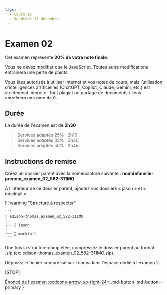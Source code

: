 ```yaml
---
tags:
  - Cours 15
  - Vendredi 13 décembre
---
```


# Examen 02

Cet examen représente **20% de votre note finale**.

Vous ne devez modifier que le JavaScript. Toutes autre modifications entrainera une perte de points.

Vous êtes autorisés à utiliser Internet et vos notes de cours, mais l’utilisation d’intelligences artificielles (ChatGPT, Copilot, Claude, Gemini, etc.) est strictement interdite. Tout plagiat ou partage de documents / liens entraînera une note de 0.

## Durée

La durée de l'examen est de **2h30**

> Services adaptés 25% : 3h10<br>
> Services adaptés 33% : 3h20<br>
> Services adaptés 50% : 3h45

## Instructions de remise

Créez un dossier parent avec la nomenclature suivante : **nomdefamille-prenom_examen_02_582-311MO**

À l’intérieur de ce dossier parent, ajoutez vos dossiers « jason » et « mocktail ».

!!! warning "Structure à respecter"

    ```
    📁 edison-thomas_examen_02_582-311MO
    │
    ├── 📁 jason
    │
    └── 📁 mocktail
    ```

Une fois la structure complétée, compressez le dossier parent au format .zip (ex: edison-thomas_examen_02_582-311MO.zip).

Déposez le fichier compressé sur Teams dans l’espace dédié à l'examen 2.

[STOP]

[Énoncé de l'examen :octicons-arrow-up-right-24:](./examens/examen000002.md){ .md-button .md-button--primary }